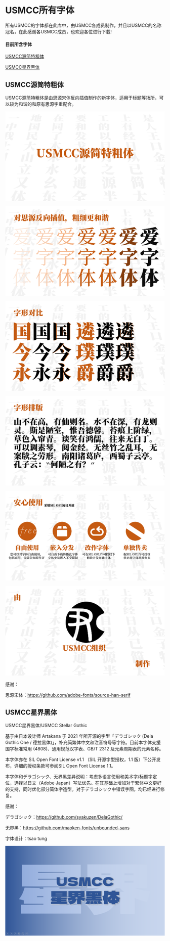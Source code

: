 # USMCC所有字体

所有USMCC的字体都在此库中，由USMCC各成员制作，并且以USMCC的名称冠名，在此感谢各USMCC成员，也欢迎各位进行下载!

#### 目前所含字体

[USMCC源简特粗体](##USMCC源简特粗体)

[USMCC星界黑体](##USMCC星界黑体)

## USMCC源简特粗体

USMCC源简特粗体是由思源宋体反向插值制作的新字体，适用于标题等场所，可以较为和谐的和原有思源字重配合。

![1](./img/1.png)

![2](./img/2.png)

![3](./img/3.png)

![4](./img/4.png)

![5](./img/5.png)

![6](./img/6.png)

感谢：

思源宋体：https://github.com/adobe-fonts/source-han-serif

## USMCC星界黑体

USMCC星界黑体/USMCC Stellar Gothic

基于由日本设计师 Artakana 于 2021 年所开源的字型「デラゴシック (Dela Gothic One / 德拉黑体)」，补充简繁体中文和注音符号等字符。目前本字体支援国字标准常用 (4808)、通用规范汉字表、GB/T 2312 及元素周期表的元素名称。

本字体亦在 SIL Open Font License v1.1 （SIL 开源字型授权，1.1 版）下公开发布，详细的授权条款可参阅SIL Open Font License 1.1。

本字体和デラゴシック、无界黑差异说明：考虑多语言使用和美术字/标题字定位，选择以日文（Adobe Japan）写法优先。在其基础上增加对于繁体中文更好的支持，同时优化部分简体字造型。对于デラゴシック中错误字图，均已经进行修复。

感谢：

デラゴシック：https://github.com/syakuzen/DelaGothic/

无界黑：https://github.com/maoken-fonts/unbounded-sans

字体设计：tsao tung

![7](./img/7.png)
